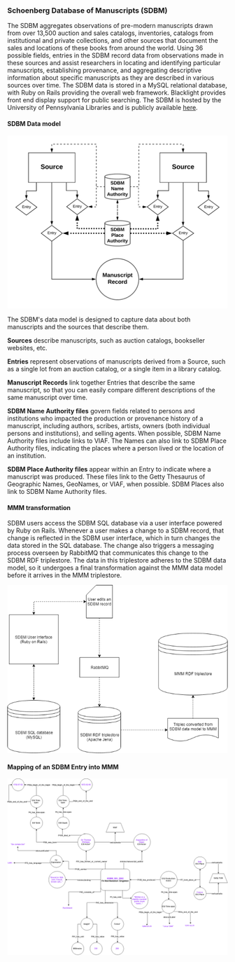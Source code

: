 ### Schoenberg Database of Manuscripts (SDBM)

The SDBM aggregates observations of pre-modern manuscripts drawn from over 13,500 auction and sales catalogs, inventories, catalogs from institutional and private collections, and other sources that document the sales and locations of these books from around the world. Using 36 possible fields, entries in the SDBM record data from observations made in these sources and assist researchers in locating and identifying particular manuscripts, establishing provenance, and aggregating descriptive information about specific manuscripts as they are described in various sources over time. The SDBM data is stored in a MySQL relational database, with Ruby on Rails providing the overall web framework. Blacklight provides front end display support for public searching. The SDBM is hosted by the University of Pennsylvania Libraries and is publicly available [here](https://sdbm.library.upenn.edu/).

#### SDBM Data model

![Image of SDBM Data Model](NewSDBMflow.png)

The SDBM's data model is designed to capture data about both manuscripts and the sources that describe them.

**Sources** describe manuscripts, such as auction catalogs, bookseller websites, etc.

**Entries** represent observations of manuscripts derived from a Source, such as a single lot from an auction catalog, or a single item in a library catalog.

**Manuscript Records** link together Entries that describe the same manuscript, so that you can easily compare different descriptions of the same manuscript over time.

**SDBM Name Authority files** govern fields related to persons and institutions who impacted the production or provenance history of a manuscript, including authors, scribes, artists, owners (both individual persons and institutions), and selling agents. When possible, SDBM Name Authority files include links to VIAF. The Names can also link to SDBM Place Authority files, indicating the places where a person lived or the location of an institution.

**SDBM Place Authority files** appear within an Entry to indicate where a manuscript was produced. These files link to the Getty Thesaurus of Geographic Names, GeoNames, or VIAF, when possible. SDBM Places also link to SDBM Name Authority files.


#### MMM transformation

SDBM users access the SDBM SQL database via a user interface powered by Ruby on Rails. Whenever a user makes a change to a SDBM record, that change is reflected in the SDBM user interface, which in turn changes the data stored in the SQL database. The change also triggers a messaging process overseen by RabbitMQ that communicates this change to the SDBM RDF triplestore. The data in this triplestore adheres to the SDBM data model, so it undergoes a final transformation against the MMM data model before it arrives in the MMM triplestore.

![Image of SDBM Data Transformation](SDBMtoMMMtransformationprocess.png)

#### Mapping of an SDBM Entry into MMM

![Image of SDBM MS Record mapping to MMM](MappingSDBM_MS_RecordtoMMM.png)

